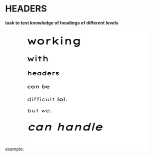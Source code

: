 HEADERS
========

#### task to test knowledge of headings of different levels


example: 
![alt text](image/scrin.png)
